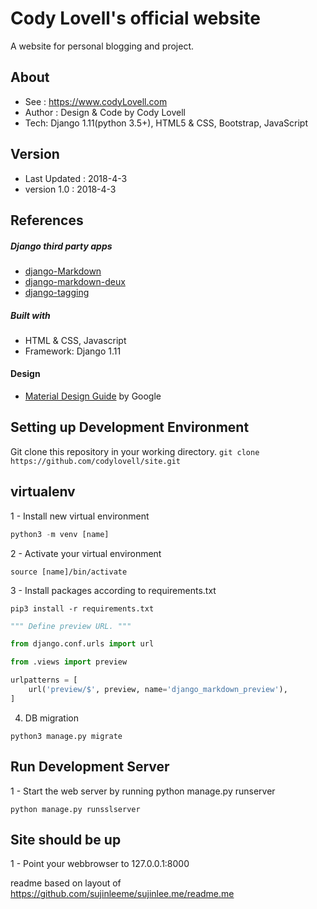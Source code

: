 # Cody Lovell's official website
A website for personal blogging and project.

## About
- See : https://www.codyLovell.com
- Author : Design & Code by Cody Lovell
- Tech: Django 1.11(python 3.5+), HTML5 & CSS, Bootstrap, JavaScript

## Version
- Last Updated : 2018-4-3
- version 1.0 : 2018-4-3

## References
##### Django third party apps
* [django-Markdown](https://github.com/klen/django_markdown)
* [django-markdown-deux](https://github.com/trentm/django-markdown-deux)
* [django-tagging](https://github.com/brosner/django-tagging)

##### Built with
* HTML & CSS, Javascript
* Framework: Django 1.11

#### Design
* [Material Design Guide](https://material.io/) by Google

## Setting up Development Environment
Git clone this repository in your working directory.
`git clone https://github.com/codylovell/site.git`

## virtualenv
1 - Install new virtual environment
```python
python3 -m venv [name]
```

2 - Activate your virtual environment
```
source [name]/bin/activate
```

3 - Install packages according to requirements.txt
```
pip3 install -r requirements.txt
```

```python
""" Define preview URL. """

from django.conf.urls import url

from .views import preview

urlpatterns = [
    url('preview/$', preview, name='django_markdown_preview'),
]
```
4. DB migration
```
python3 manage.py migrate
```

## Run Development Server
1 - Start the web server by running python manage.py runserver
```
python manage.py runsslserver
```

## Site should be up
1 - Point your webbrowser to 127.0.0.1:8000


readme based on layout of https://github.com/sujinleeme/sujinlee.me/readme.me
